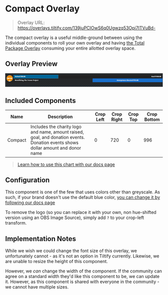 # Compact Overlay

> Overlay URL: https://overlays.tiltify.com/139juPCIOwS6q0Ugwzq53Opi7ITVuBd-

The compact overlay is a useful middle-ground between using the individual components to roll your own overlay and
having [the Total Package Overlay](/streamers-setup/overlays/presets/total/) consuming your entire allotted overlay space.

## Overlay Preview

![](./compact_overlay_preview.png)

## Included Components

| Name | Description | Crop Left | Crop Right | Crop Top | Crop Bottom |
| --- | --- | --- | --- | --- | --- |
| Compact | Includes the charity logo and name, amount raised, goal, and donation events. Donation events shows dollar amount and donor name | 0 | 720 | 0 | 996 |

> [Learn how to use this chart with our docs page](/streamers-setup/overlays/separate-merged-components/)

## Configuration

This component is one of the few that uses colors other than greyscale. As such, if your brand doesn't use the default blue color, [you can change it by following our docs page](/streamers-setup/overlays/colors/)

To remove the logo (so you can replace it with your own, non hue-shifted version using an OBS Image Source), simply add `?` to your crop-left transform.

## Implementation Notes

While we wish we could change the font size of this overlay, we unfortunately cannot - as it's not an option in
Tiltify currently. Likewise, we are unable to resize the height of this component.

However, we _can_ change the width of the component. If the community can agree on a standard width they'd like this
component to be, we can update it. However, as this component is shared with everyone in the community - we cannot
have multiple sizes.
